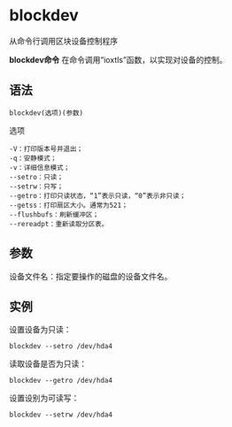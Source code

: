 # blockdev

从命令行调用区块设备控制程序


**blockdev命令** 在命令调用“ioxtls”函数，以实现对设备的控制。

##  语法

```
blockdev(选项)(参数)
```

选项

```
-V：打印版本号并退出；
-q：安静模式；
-v：详细信息模式；
--setro：只读；
--setrw：只写；
--getro：打印只读状态，“1”表示只读，“0”表示非只读；
--getss：打印扇区大小。通常为521；
--flushbufs：刷新缓冲区；
--rereadpt：重新读取分区表。
```

##  参数

设备文件名：指定要操作的磁盘的设备文件名。

##  实例

设置设备为只读：

```
blockdev --setro /dev/hda4
```

读取设备是否为只读：

```
blockdev --getro /dev/hda4
```

设置设别为可读写：

```
blockdev --setrw /dev/hda4
```


